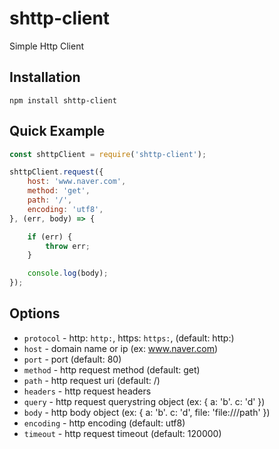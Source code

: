 
# shttp-client

Simple Http Client

## Installation

```
npm install shttp-client
```

## Quick Example

```javascript
const shttpClient = require('shttp-client');

shttpClient.request({
    host: 'www.naver.com',
    method: 'get',
    path: '/',
    encoding: 'utf8',
}, (err, body) => {

    if (err) {
        throw err;
    }

    console.log(body);
});
```

## Options

- `protocol` - http: `http:`, https: `https:`, (default: http:)
- `host` - domain name or ip (ex: www.naver.com)
- `port` - port (default: 80)
- `method` - http request method (default: get)
- `path` - http request uri (default: /)
- `headers` - http request headers
- `query` - http request querystring object (ex: { a: 'b'. c: 'd' })
- `body` - http body object (ex: { a: 'b'. c: 'd', file: 'file:///path' })
- `encoding` - http encoding (default: utf8)
- `timeout` - http request timeout (default: 120000)
